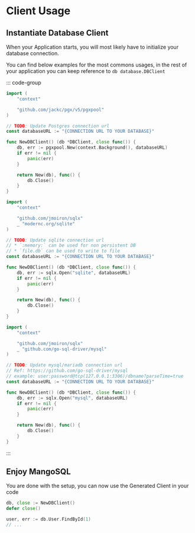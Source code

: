 # Client Usage

## Instantiate Database Client

When your Application starts, you will most likely have to initialize your database connection.

You can find below examples for the most commons usages, in the rest of your application you can keep reference to `db database.DBClient`

::: code-group

```go [postgres]
import (
    "context"

    "github.com/jackc/pgx/v5/pgxpool"
)

// TODO: Update Postgres connection url
const databaseURL := "{CONNECTION URL TO YOUR DATABASE}"

func NewDBClient() (db *DBClient, close func()) {
    db, err := pgxpool.New(context.Background(), databaseURL)
    if err != nil {
        panic(err)
    }

    return New(db), func() {
		db.Close()
	}
}
```

```go [sqlite]
import (
    "context"

    "github.com/jmoiron/sqlx"
    _ "modernc.org/sqlite"
)

// TODO: Update sqlite connection url
// * `:memory:` can be used for non persistent DB
// * `file.db` can be used to write to file
const databaseURL := "{CONNECTION URL TO YOUR DATABASE}"

func NewDBClient() (db *DBClient, close func()) {
    db, err := sqlx.Open("sqlite", databaseURL)
	if err != nil {
		panic(err)
	}

    return New(db), func() {
		db.Close()
	}
}
```

```go [mariadb/mysql]
import (
    "context"

    "github.com/jmoiron/sqlx"
    _ "github.com/go-sql-driver/mysql"
)

// TODO: Update mysql/mariadb connection url
// Ref: https://github.com/go-sql-driver/mysql
// example: user:password@tcp(127.0.0.1:3306)/dbname?parseTime=true
const databaseURL := "{CONNECTION URL TO YOUR DATABASE}"

func NewDBClient() (db *DBClient, close func()) {
    db, err := sqlx.Open("mysql", databaseURL)
	if err != nil {
		panic(err)
	}

    return New(db), func() {
		db.Close()
	}
}
```

:::

## Enjoy MangoSQL

You are done with the setup, you can now use the Generated Client in your code

```go
db, close := NewDBClient()
defer close()

user, err := db.User.FindById(1)
// ...
```